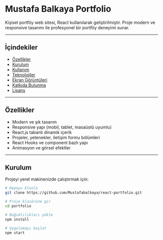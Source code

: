 # Mustafa Balkaya Portfolio

Kişisel portföy web sitesi, React kullanılarak geliştirilmiştir. Proje modern ve responsive tasarımı ile profesyonel bir portföy deneyimi sunar.

---

## İçindekiler

- [Özellikler](#özellikler)
- [Kurulum](#kurulum)
- [Kullanım](#kullanım)
- [Teknolojiler](#teknolojiler)
- [Ekran Görüntüleri](#ekran-görüntüleri)
- [Katkıda Bulunma](#katkıda-bulunma)
- [Lisans](#lisans)

---

## Özellikler

- Modern ve şık tasarım
- Responsive yapı (mobil, tablet, masaüstü uyumlu)
- React.js tabanlı dinamik içerik
- Projeler, yetenekler, iletişim formu bölümleri
- React Hooks ve component bazlı yapı
- Animasyon ve görsel efektler

---

## Kurulum

Projeyi yerel makinenizde çalıştırmak için:

```bash
# Depoyu klonla
git clone https://github.com/Mustafabalkaya/react-portfolio.git

# Proje klasörüne gir
cd portfolio

# Bağımlılıkları yükle
npm install

# Uygulamayı başlat
npm start
